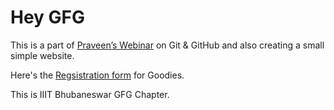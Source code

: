# Hey GFG

This is a part of [Praveen’s Webinar](https://rb.gy/fupw21) on Git & GitHub and also creating a small simple website.

Here's the [Regsistration form](https://forms.gle/QmSHmpU4ghap2rg37) for Goodies.

This is IIIT Bhubaneswar GFG Chapter.
